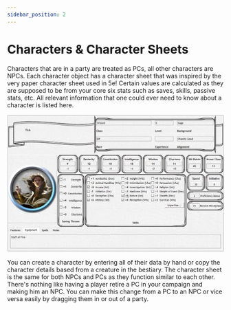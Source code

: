 ```yaml
---
sidebar_position: 2
---
```


# Characters & Character Sheets

Characters that are in a party are treated as PCs, all other characters are NPCs. Each character object has a character sheet that was inspired by the very paper character sheet used in 5e! Certain values are calculated as they are supposed to be from your core six stats such as saves, skills, passive stats, etc. All relevant information that one could ever need to know about a character is listed here.

![Character Sheet](./img/characterSheet.png)

You can create a character by entering all of their data by hand or copy the character details based from a creature in the bestiary. The character sheet is the same for both NPCs and PCs as they function similar to each other. There's nothing like having a player retire a PC in your campaign and making him an NPC. You can make this change from a PC to an NPC or vice versa easily by dragging them in or out of a party.

